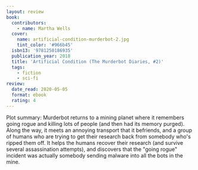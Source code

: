 ```yaml
---
layout: review
book:
  contributors:
    - name: Martha Wells
  cover:
    name: artificial-condition-murderbot-2.jpg
    tint_color: '#966b45'
  isbn13: '9781250186935'
  publication_year: 2018
  title: 'Artificial Condition (The Murderbot Diaries, #2)'
  tags:
    - fiction
    - sci-fi
review:
  date_read: 2020-05-05
  format: ebook
  rating: 4
---
```


Plot summary: Murderbot returns to a mining planet where it remembers going rogue and killing lots of people (and then had its memory purged).
Along the way, it meets an annoying transport that it befriends, and a group of humans who are trying to get their research back from somebody who's ripped them off.
It helps the humans recover their research (and survive several assassination attempts), and discovers that the "going rogue" incident was actually somebody sending malware into all the bots in the mine.

